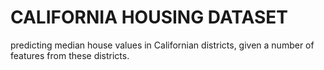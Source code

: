 # CALIFORNIA HOUSING DATASET
predicting median house values in Californian districts, given a number of features from these districts.
